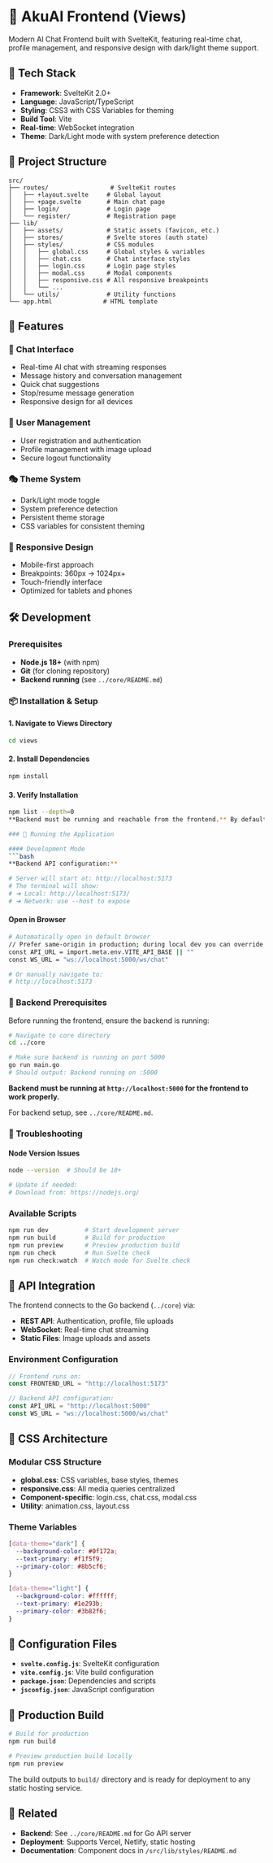 # 🌟 AkuAI Frontend (Views)

Modern AI Chat Frontend built with SvelteKit, featuring real-time chat, profile management, and responsive design with dark/light theme support.

## 🚀 Tech Stack

- **Framework**: SvelteKit 2.0+
- **Language**: JavaScript/TypeScript
- **Styling**: CSS3 with CSS Variables for theming
- **Build Tool**: Vite
- **Real-time**: WebSocket integration
- **Theme**: Dark/Light mode with system preference detection

## 📁 Project Structure

```
src/
├── routes/                 # SvelteKit routes
│   ├── +layout.svelte     # Global layout
│   ├── +page.svelte       # Main chat page
│   ├── login/             # Login page
│   └── register/          # Registration page
├── lib/
│   ├── assets/            # Static assets (favicon, etc.)
│   ├── stores/            # Svelte stores (auth state)
│   ├── styles/            # CSS modules
│   │   ├── global.css     # Global styles & variables
│   │   ├── chat.css       # Chat interface styles
│   │   ├── login.css      # Login page styles
│   │   ├── modal.css      # Modal components
│   │   ├── responsive.css # All responsive breakpoints
│   │   └── ...
│   └── utils/             # Utility functions
└── app.html              # HTML template
```

## 🎨 Features

### 💬 **Chat Interface**
- Real-time AI chat with streaming responses
- Message history and conversation management
- Quick chat suggestions
- Stop/resume message generation
- Responsive design for all devices

### 👤 **User Management**
- User registration and authentication
- Profile management with image upload
- Secure logout functionality

### 🎭 **Theme System**
- Dark/Light mode toggle
- System preference detection
- Persistent theme storage
- CSS variables for consistent theming

### 📱 **Responsive Design**
- Mobile-first approach
- Breakpoints: 360px → 1024px+
- Touch-friendly interface
- Optimized for tablets and phones

## 🛠️ Development

### Prerequisites
- **Node.js 18+** (with npm)
- **Git** (for cloning repository)
- **Backend running** (see `../core/README.md`)

### 📦 Installation & Setup

#### 1. Navigate to Views Directory
```bash
cd views
```

#### 2. Install Dependencies
```bash
npm install
```

#### 3. Verify Installation
```bash
npm list --depth=0
**Backend must be running and reachable from the frontend.** By default, the app uses same-origin relative paths. Set `VITE_API_BASE` in `.env` if your API is on a different origin.

### 🚀 Running the Application

#### Development Mode
```bash
**Backend API configuration:**

# Server will start at: http://localhost:5173
# The terminal will show:
# ➜ Local: http://localhost:5173/
# ➜ Network: use --host to expose
```

#### Open in Browser
```bash
# Automatically open in default browser
// Prefer same-origin in production; during local dev you can override via VITE_API_BASE
const API_URL = import.meta.env.VITE_API_BASE || ""
const WS_URL = "ws://localhost:5000/ws/chat"

# Or manually navigate to:
# http://localhost:5173
```

### 🔗 Backend Prerequisites

Before running the frontend, ensure the backend is running:

```bash
# Navigate to core directory
cd ../core

# Make sure backend is running on port 5000
go run main.go
# Should output: Backend running on :5000
```

**Backend must be running at `http://localhost:5000` for the frontend to work properly.**

For backend setup, see `../core/README.md`.

### 🐛 Troubleshooting

#### Node Version Issues
```bash
node --version  # Should be 18+

# Update if needed:
# Download from: https://nodejs.org/
```

### Available Scripts
```bash
npm run dev          # Start development server
npm run build        # Build for production
npm run preview      # Preview production build
npm run check        # Run Svelte check
npm run check:watch  # Watch mode for Svelte check
```

## 🎯 API Integration

The frontend connects to the Go backend (`../core`) via:
- **REST API**: Authentication, profile, file uploads
- **WebSocket**: Real-time chat streaming
- **Static Files**: Image uploads and assets

### Environment Configuration
```javascript
// Frontend runs on:
const FRONTEND_URL = "http://localhost:5173"

// Backend API configuration:
const API_URL = "http://localhost:5000"
const WS_URL = "ws://localhost:5000/ws/chat"
```

## 📐 CSS Architecture

### Modular CSS Structure
- **global.css**: CSS variables, base styles, themes
- **responsive.css**: All media queries centralized
- **Component-specific**: login.css, chat.css, modal.css
- **Utility**: animation.css, layout.css

### Theme Variables
```css
[data-theme="dark"] {
  --background-color: #0f172a;
  --text-primary: #f1f5f9;
  --primary-color: #8b5cf6;
}

[data-theme="light"] {
  --background-color: #ffffff;
  --text-primary: #1e293b;
  --primary-color: #3b82f6;
}
```

## 🔧 Configuration Files

- **`svelte.config.js`**: SvelteKit configuration
- **`vite.config.js`**: Vite build configuration  
- **`package.json`**: Dependencies and scripts
- **`jsconfig.json`**: JavaScript configuration

## 🚀 Production Build

```bash
# Build for production
npm run build

# Preview production build locally
npm run preview
```

The build outputs to `build/` directory and is ready for deployment to any static hosting service.

## 🔗 Related

- **Backend**: See `../core/README.md` for Go API server
- **Deployment**: Supports Vercel, Netlify, static hosting
- **Documentation**: Component docs in `/src/lib/styles/README.md`
